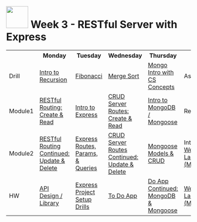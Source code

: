 # <img src="https://cloud.githubusercontent.com/assets/7833470/10423298/ea833a68-7079-11e5-84f8-0a925ab96893.png" width="60"> Week 3 - RESTful Server with Express

<table>
  <tr>
    <th></th>
    <th>Monday</th>
    <th>Tuesday</th>
    <th>Wednesday</th>
    <th>Thursday</th>
    <th>Friday</th>
  </tr>
  <tr>
    <td>Drill</td>
    <td><a href="./day-01/drill">Intro to Recursion</a></td>
    <td><a href="./day-02/drill">Fibonacci</a></td>
    <td><a href="./day-03/drill">Merge Sort</a></td>
    <td><a href="./day-04/drill">Mongo Intro with CS Concepts</a></td>
    <td>Assessment</td>
  </tr>
  <tr>
    <td>Module1</td>
    <td><a href="./day-01/module-01">RESTful Routing: Create & Read</a></td>
    <td><a href="./day-02/module-01">Intro to Express</a></td>
    <td><a href="./day-03/module-01">CRUD Server Routes: Create & Read</a></td>
    <td><a href="./day-04/module-01">Intro to MongoDB / Mongoose</a></td>
    <td>Review</td>
  </tr>
  <tr>
    <td>Module2</td>
    <td><a href="./day-01/module-02">RESTful Routing Continued: Update & Delete</a></td>
    <td><a href="./day-02/module-02">Express Routes, Params, & Queries</a></td>
    <td><a href="./day-03/module-02">CRUD Server Routes Continued: Update & Delete</a></td>
    <td><a href="./day-04/module-02">Mongoose Models & CRUD</a></td>
    <td>Intro <a href="https://github.com/sf-wdi-24/express-microblog" target="_blank">Weekend Lab (Microblog)</a></td>
  </tr>
  <tr>
    <td>HW</td>
    <td><a href="https://github.com/sf-wdi-24/ajax-book-app" target="_blank">API Design / Library</a></td>
    <td><a href="https://github.com/sf-wdi-24/practicexpress" target="_blank">Express Project Setup Drills</a></td>
    <td><a href="https://github.com/sf-wdi-24/express-todo-app" target="_blank">To Do App</a></td>
    <td><a href="https://github.com/sf-wdi-24/express-todo-mongo" target="_blank">Do App Continued: MongoDB & Mongoose</a></td>
    <td><a href="https://github.com/sf-wdi-24/express-microblog" target="_blank">Weekend Lab (Microblog)</a></td>
  </tr>
</table>
